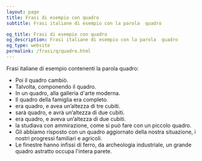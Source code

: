 ```yaml
---
layout: page
title: Frasi di esempio con quadro 
subtitle: Frasi italiane di esempio con la parola  quadro

og_title: Frasi di esempio con quadro 
og_description: Frasi italiane di esempio con la parola  quadro
og_type: website
permalink: /frasi/q/quadro.html
---
```


Frasi italiane di esempio contenenti la parola quadro:


- Poi il quadro cambiò.
- Talvolta, componendo il quadro.
- In un quadro, alla galleria d'arte moderna.
- Il quadro della famiglia era completo.
- era quadro, e avea un’altezza di tre cubiti.
- sarà quadro, e avrà un’altezza di due cubiti.
- era quadro, e aveva un’altezza di due cubiti.
- la studiava con ammirazione, come si può fare con un piccolo quadro.
- Gli abbiamo risposto con un quadro aggiornato della nostra situazione, i nostri progressi familiari e agricoli.
- Le finestre hanno infissi di ferro, da archeologia industriale, un grande quadro astratto occupa l'intera parete.
